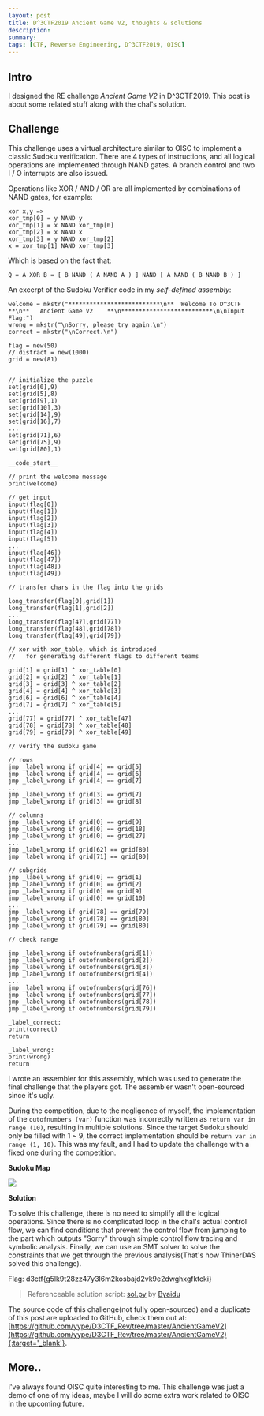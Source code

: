```yaml
---
layout: post
title: D^3CTF2019 Ancient Game V2, thoughts & solutions
description: 
summary: 
tags: [CTF, Reverse Engineering, D^3CTF2019, OISC]
---
```


## Intro

I designed the RE challenge *Ancient Game V2* in D^3CTF2019. This post is about some related stuff along with the chal's solution.


## Challenge

This challenge uses a virtual architecture similar to OISC to implement a classic Sudoku verification. There are 4 types of instructions, and all logical operations are implemented through NAND gates. A branch control and two I / O interrupts are also issued.

Operations like XOR / AND / OR are all implemented by combinations of NAND gates, for example:

```
xor x,y =>
xor_tmp[0] = y NAND y
xor_tmp[1] = x NAND xor_tmp[0]
xor_tmp[2] = x NAND x
xor_tmp[3] = y NAND xor_tmp[2]
x = xor_tmp[1] NAND xor_tmp[3]
```

Which is based on the fact that:

```
Q = A XOR B = [ B NAND ( A NAND A ) ] NAND [ A NAND ( B NAND B ) ]
```

An excerpt of the Sudoku Verifier code in my *self-defined assembly*:

```
welcome = mkstr("**************************\n**  Welcome To D^3CTF   **\n**   Ancient Game V2    **\n**************************\n\nInput Flag:")
wrong = mkstr("\nSorry, please try again.\n")
correct = mkstr("\nCorrect.\n")

flag = new(50)
// distract = new(1000)
grid = new(81)


// initialize the puzzle
set(grid[0],9)
set(grid[5],8)
set(grid[9],1)
set(grid[10],3)
set(grid[14],9)
set(grid[16],7)
...
set(grid[71],6)
set(grid[75],9)
set(grid[80],1)

__code_start__

// print the welcome message
print(welcome)

// get input
input(flag[0])
input(flag[1])
input(flag[2])
input(flag[3])
input(flag[4])
input(flag[5])
...
input(flag[46])
input(flag[47])
input(flag[48])
input(flag[49])

// transfer chars in the flag into the grids

long_transfer(flag[0],grid[1])
long_transfer(flag[1],grid[2])
...
long_transfer(flag[47],grid[77])
long_transfer(flag[48],grid[78])
long_transfer(flag[49],grid[79])

// xor with xor_table, which is introduced 
//   for generating different flags to different teams

grid[1] = grid[1] ^ xor_table[0]
grid[2] = grid[2] ^ xor_table[1]
grid[3] = grid[3] ^ xor_table[2]
grid[4] = grid[4] ^ xor_table[3]
grid[6] = grid[6] ^ xor_table[4]
grid[7] = grid[7] ^ xor_table[5]
...
grid[77] = grid[77] ^ xor_table[47]
grid[78] = grid[78] ^ xor_table[48]
grid[79] = grid[79] ^ xor_table[49]

// verify the sudoku game

// rows
jmp _label_wrong if grid[4] == grid[5]
jmp _label_wrong if grid[4] == grid[6]
jmp _label_wrong if grid[4] == grid[7]
...
jmp _label_wrong if grid[3] == grid[7]
jmp _label_wrong if grid[3] == grid[8]

// columns
jmp _label_wrong if grid[0] == grid[9]
jmp _label_wrong if grid[0] == grid[18]
jmp _label_wrong if grid[0] == grid[27]
...
jmp _label_wrong if grid[62] == grid[80]
jmp _label_wrong if grid[71] == grid[80]

// subgrids
jmp _label_wrong if grid[0] == grid[1]
jmp _label_wrong if grid[0] == grid[2]
jmp _label_wrong if grid[0] == grid[9]
jmp _label_wrong if grid[0] == grid[10]
...
jmp _label_wrong if grid[78] == grid[79]
jmp _label_wrong if grid[78] == grid[80]
jmp _label_wrong if grid[79] == grid[80]

// check range

jmp _label_wrong if outofnumbers(grid[1])
jmp _label_wrong if outofnumbers(grid[2])
jmp _label_wrong if outofnumbers(grid[3])
jmp _label_wrong if outofnumbers(grid[4])
...
jmp _label_wrong if outofnumbers(grid[76])
jmp _label_wrong if outofnumbers(grid[77])
jmp _label_wrong if outofnumbers(grid[78])
jmp _label_wrong if outofnumbers(grid[79])

_label_correct:
print(correct)
return

_label_wrong:
print(wrong)
return
```

I wrote an assembler for this assembly, which was used to generate the final challenge that the players got. The assembler wasn't open-sourced since it's ugly.

During the competition, due to the negligence of myself, the implementation of the `outofnumbers (var)` function was incorrectly written as `return var in range (10)`, resulting in multiple solutions. Since the target Sudoku should only be filled with 1 ~ 9, the correct implementation should be `return var in range (1, 10)`. This was my fault, and I had to update the challenge with a fixed one during the competition.

**Sudoku Map**

![](https://camo.githubusercontent.com/9e3d18179573b913f906045e17194334fe646330e821fc86032756fece3958a2/68747470733a2f2f692e696d6775722e636f6d2f50727a6d7945752e706e67)

**Solution**

To solve this challenge, there is no need to simplify all the logical operations. Since there is no complicated loop in the chal's actual control flow, we can find conditions that prevent the control flow from jumping to the part which outputs "Sorry" through simple control flow tracing and symbolic analysis. Finally, we can use an SMT solver to solve the constraints that we get through the previous analysis(That's how ThinerDAS solved this challenge).

Flag: d3ctf{g5lk9t28zz47y3l6m2kosbajd2vk9e2dwghxgfktcki}

> Referenceable solution script: [sol.py](https://github.com/0h2o/D3CTF_Rev/blob/master/AncientGameV2/sol.py) by [Byaidu](https://github.com/byaidu)

The source code of this challenge(not fully open-sourced) and a duplicate of this post are uploaded to GitHub, check them out at: [https://github.com/yype/D3CTF_Rev/tree/master/AncientGameV2](https://github.com/yype/D3CTF_Rev/tree/master/AncientGameV2){:target='_blank'}.

## More..

I've always found OISC quite interesting to me. This challenge was just a demo of one of my ideas, maybe I will do some extra work related to OISC in the upcoming future.